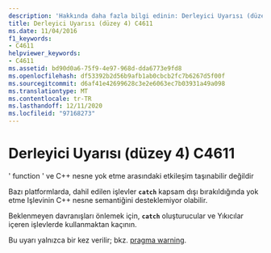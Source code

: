 ```yaml
---
description: 'Hakkında daha fazla bilgi edinin: Derleyici Uyarısı (düzey 4) C4611'
title: Derleyici Uyarısı (düzey 4) C4611
ms.date: 11/04/2016
f1_keywords:
- C4611
helpviewer_keywords:
- C4611
ms.assetid: bd90d0a6-75f9-4e97-968d-dda6773e9fd8
ms.openlocfilehash: df53392b2d56b9afb1ab0cbcb2fc7b6267d5f00f
ms.sourcegitcommit: d6af41e42699628c3e2e6063ec7b03931a49a098
ms.translationtype: MT
ms.contentlocale: tr-TR
ms.lasthandoff: 12/11/2020
ms.locfileid: "97168273"
---
```

# <a name="compiler-warning-level-4-c4611"></a>Derleyici Uyarısı (düzey 4) C4611

' function ' ve C++ nesne yok etme arasındaki etkileşim taşınabilir değildir

Bazı platformlarda, dahil edilen işlevler **`catch`** kapsam dışı bırakıldığında yok etme Işlevinin C++ nesne semantiğini desteklemiyor olabilir.

Beklenmeyen davranışları önlemek için, **`catch`** oluşturucular ve Yıkıcılar içeren işlevlerde kullanmaktan kaçının.

Bu uyarı yalnızca bir kez verilir; bkz. [pragma warning](../../preprocessor/warning.md).
